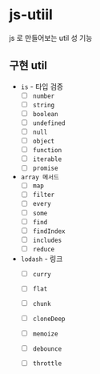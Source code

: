# js-utiil

js 로 만들어보는 util 성 기능

## 구현 util
- `is` - 타입 검증
   - [ ] `number`
   - [ ] `string`
   - [ ] `boolean`
   - [ ] `undefined`
   - [ ] `null`
   - [ ] `object`
   - [ ] `function`
   - [ ] `iterable`
   - [ ] `promise`
- `array 메서드` 
  - [ ] `map`
  - [ ] `filter`
  - [ ] `every`
  - [ ] `some`
  - [ ] `find`
  - [ ] `findIndex`
  - [ ] `includes`
  - [ ] `reduce`
- `lodash` - 링크
  - [ ] `curry`
  - [ ] `flat`
  - [ ] `chunk`
  - [ ] `cloneDeep`
  - [ ] `memoize`
  - [ ] `debounce`
  - [ ] `throttle` 

